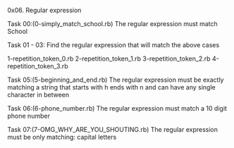 0x06. Regular expression

Task 00:(0-simply_match_school.rb)
The regular expression must match School

Task 01 - 03:
Find the regular expression that will match the above cases

1-repetition_token_0.rb
2-repetition_token_1.rb
3-repetition_token_2.rb
4-repetition_token_3.rb

Task 05:(5-beginning_and_end.rb)
The regular expression must be exactly matching a string that starts with h ends with n and can have any single character in between

Task 06:(6-phone_number.rb)
The regular expression must match a 10 digit phone number

Task 07:(7-OMG_WHY_ARE_YOU_SHOUTING.rb)
The regular expression must be only matching: capital letters
